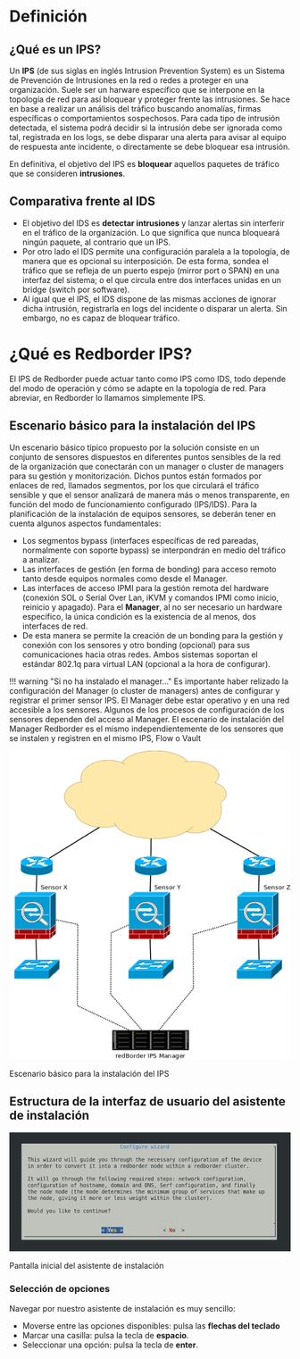 # Definición
## ¿Qué es un IPS?

Un **IPS** (de sus siglas en inglés Intrusion Prevention System) es un Sistema de Prevención de Intrusiones en la red o redes a proteger en una organización. Suele ser un harware específico que se interpone en la topología de red para así bloquear y proteger frente las intrusiones. Se hace en base a realizar un análisis del tráfico buscando anomalías, firmas específicas o comportamientos sospechosos. Para cada tipo de intrusión detectada, el sistema podrá decidir si la intrusión debe ser ignorada como tal, registrada en los logs, se debe disparar una alerta para avisar al equipo de respuesta ante incidente, o directamente se debe bloquear esa intrusión.
	
En definitiva, el objetivo del IPS es **bloquear** aquellos paquetes de tráfico que se consideren **intrusiones**.

## Comparativa frente al IDS

- El objetivo del IDS es **detectar intrusiones** y lanzar alertas sin interferir en el tráfico de la organización. Lo que significa que nunca bloqueará ningún paquete, al contrario que un IPS.
- Por otro lado el IDS permite una configuración paralela a la topología, de manera que es opcional su interposición. De esta forma, sondea el tráfico que se refleja de un puerto espejo (mirror port o SPAN) en una interfaz del sistema; o el que circula entre dos interfaces unidas en un bridge (switch por software).
- Al igual que el IPS, el IDS dispone de las mismas acciones de ignorar dicha intrusión, registrarla en logs del incidente o disparar un alerta. Sin embargo, no es capaz de bloquear tráfico.

# ¿Qué es Redborder IPS?

El IPS de Redborder puede actuar tanto como IPS como IDS, todo depende del modo de operación y cómo se adapte en la topología de red. Para abreviar, en Redborder lo llamamos simplemente IPS.

## Escenario básico para la instalación del IPS

Un escenario básico típico propuesto por la solución consiste en un conjunto de sensores dispuestos en diferentes puntos sensibles de la red de la organización que conectarán con un manager o cluster de managers para su gestión y monitorización. Dichos puntos están formados por enlaces de red, llamados segmentos, por los que circulará el tráfico sensible y que el sensor analizará de manera más o menos transparente, en función del modo de funcionamiento configurado (IPS/IDS). Para la planificación de la instalación de equipos sensores, se deberán tener en cuenta algunos aspectos fundamentales:

* Los segmentos bypass (interfaces específicas de red pareadas, normalmente con soporte bypass) se interpondrán en medio del tráfico a analizar.
* Las interfaces de gestión (en forma de bonding) para acceso remoto tanto desde equipos normales como desde el Manager.
* Las interfaces de acceso IPMI para la gestión remota del hardware (conexión SOL o Serial Over Lan, iKVM y comandos IPMI como inicio, reinicio y apagado).
Para el **Manager**, al no ser necesario un hardware específico, la única condición es la existencia de al menos, dos interfaces de red.
* De esta manera se permite la creación de un bonding para la gestión y conexión con los sensores y otro bonding (opcional) para sus comunicaciones hacia otras redes. Ambos sistemas soportan el estándar 802.1q para virtual LAN (opcional a la hora de configurar).
	
!!! warning "Si no ha instalado el manager..."
	Es importante haber relizado la configuración del Manager (o cluster de managers) antes de configurar y registrar el primer sensor IPS. El Manager debe estar operativo y en una red accesible a los sensores. Algunos de los procesos de configuración de los sensores dependen del acceso al Manager. El escenario de instalación del Manager Redborder es el mismo independientemente de los sensores que se instalen y registren en el mismo IPS, Flow o Vault

![Escenario básico para la instalación del IPS](../../manager/manager_basics/images/ch01_img001.png)

Escenario básico para la instalación del IPS

## Estructura de la interfaz de usuario del asistente de instalación

![Pantalla inicial del asistente de instalación](../../manager/manager_basics/images/ch01_img002.png)

Pantalla inicial del asistente de instalación

### Selección de opciones

Navegar por nuestro asistente de instalación es muy sencillo:

* Moverse entre las opciones disponibles: pulsa las **flechas del teclado**
* Marcar una casilla: pulsa la tecla de **espacio**.
* Seleccionar una opción: pulsa la tecla de **enter**.
